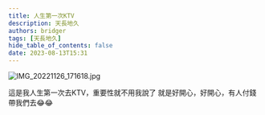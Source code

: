 ```yaml
---
title: 人生第一次KTV
description: 天長地久
authors: bridger
tags: [天長地久]
hide_table_of_contents: false
date: 2023-08-13T15:31
---
```



![IMG_20221126_171618.jpg](https://e.brid.cf/i/2023/08/13/pb9u0s-2.webp)

<!-- truncate -->

這是我人生第一次去KTV，重要性就不用我說了
就是好開心，好開心，有人付錢帶我們去😂😂